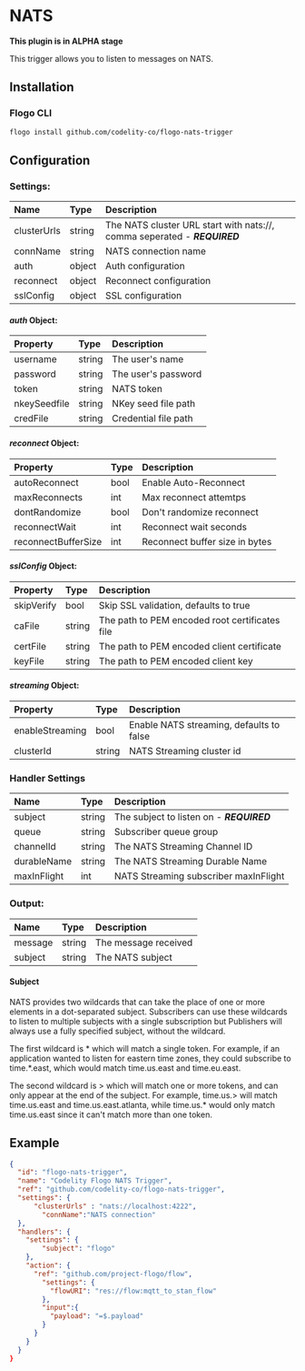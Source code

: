 <!--
title: NATS
weight: 4705
-->
# NATS

**This plugin is in ALPHA stage**

This trigger allows you to listen to messages on NATS.

## Installation

### Flogo CLI
```bash
flogo install github.com/codelity-co/flogo-nats-trigger
```

## Configuration

### Settings:
  | Name                | Type   | Description
  | :---                | :---   | :---
  | clusterUrls         | string | The NATS cluster URL start with nats://, comma seperated - ***REQUIRED***
  | connName            | string | NATS connection name
  | auth                | object | Auth configuration
  | reconnect           | object | Reconnect configuration
  | sslConfig           | object | SSL configuration

 #### *auth* Object:
  | Property            | Type   | Description
  |:---                 | :---   | :---     
  | username            | string | The user's name
  | password            | string | The user's password
  | token               | string | NATS token
  | nkeySeedfile        | string | NKey seed file path
  | credFile            | string | Credential file path

 #### *reconnect* Object:
  | Property            | Type   | Description
  |:---                 | :---   | :---     
  | autoReconnect       | bool   | Enable Auto-Reconnect
  | maxReconnects       | int    | Max reconnect attemtps
  | dontRandomize       | bool   | Don't randomize reconnect
  | reconnectWait       | int    | Reconnect wait seconds
  | reconnectBufferSize | int    | Reconnect buffer size in bytes

 #### *sslConfig* Object:
  | Property            | Type   | Description
  |:---                 | :---   | :---     
  | skipVerify          | bool   | Skip SSL validation, defaults to true
  | caFile              | string | The path to PEM encoded root certificates file
  | certFile            | string | The path to PEM encoded client certificate
  | keyFile             | string | The path to PEM encoded client key

 #### *streaming* Object:
  | Property            | Type   | Description
  |:---                 | :---   | :---     
  | enableStreaming     | bool   | Enable NATS streaming, defaults to false
  | clusterId           | string | NATS Streaming cluster id

### Handler Settings
  | Name                | Type   | Description
  | :---                | :---   | :---
  | subject             | string | The subject to listen on - ***REQUIRED***
  | queue               | string | Subscriber queue group
  | channelId           | string | The NATS Streaming Channel ID
  | durableName         | string | The NATS Streaming Durable Name
  | maxInFlight         | int    | NATS Streaming subscriber maxInFlight

### Output:

| Name          | Type   | Description
| :---          | :---   | :---
| message       | string | The message received
| subject       | string | The NATS subject


#### Subject
NATS provides two wildcards that can take the place of one or more elements in a dot-separated subject. Subscribers can use these wildcards to listen to multiple subjects with a single subscription but Publishers will always use a fully specified subject, without the wildcard.

The first wildcard is * which will match a single token. For example, if an application wanted to listen for eastern time zones, they could subscribe to time.*.east, which would match time.us.east and time.eu.east.

The second wildcard is > which will match one or more tokens, and can only appear at the end of the subject. For example, time.us.> will match time.us.east and time.us.east.atlanta, while time.us.* would only match time.us.east since it can't match more than one token.

## Example

```json
{
  "id": "flogo-nats-trigger",
  "name": "Codelity Flogo NATS Trigger",
  "ref": "github.com/codelity-co/flogo-nats-trigger",
  "settings": {
      "clusterUrls" : "nats://localhost:4222",
     	"connName":"NATS connection"
  },
  "handlers": {
    "settings": {
    	"subject": "flogo"
    },
    "action": {
      "ref": "github.com/project-flogo/flow",
        "settings": {
          "flowURI": "res://flow:mqtt_to_stan_flow"
        },
        "input":{
          "payload": "=$.payload"
        }
      }
    }
  }
}
```
